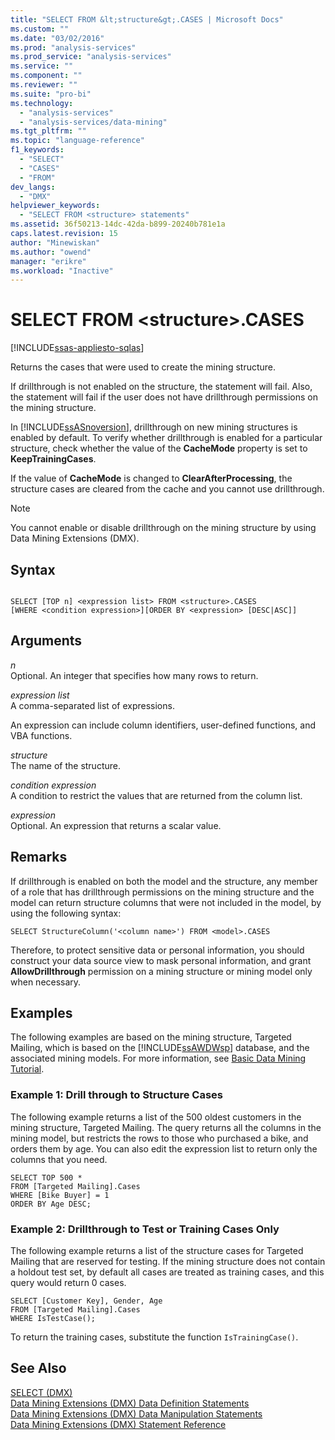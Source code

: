 ```yaml
---
title: "SELECT FROM &lt;structure&gt;.CASES | Microsoft Docs"
ms.custom: ""
ms.date: "03/02/2016"
ms.prod: "analysis-services"
ms.prod_service: "analysis-services"
ms.service: ""
ms.component: ""
ms.reviewer: ""
ms.suite: "pro-bi"
ms.technology: 
  - "analysis-services"
  - "analysis-services/data-mining"
ms.tgt_pltfrm: ""
ms.topic: "language-reference"
f1_keywords: 
  - "SELECT"
  - "CASES"
  - "FROM"
dev_langs: 
  - "DMX"
helpviewer_keywords: 
  - "SELECT FROM <structure> statements"
ms.assetid: 36f50213-14dc-42da-b899-20240b781e1a
caps.latest.revision: 15
author: "Minewiskan"
ms.author: "owend"
manager: "erikre"
ms.workload: "Inactive"
---
```

# SELECT FROM &lt;structure&gt;.CASES
[!INCLUDE[ssas-appliesto-sqlas](../includes/ssas-appliesto-sqlas.md)]

  Returns the cases that were used to create the mining structure.  
  
 If drillthrough is not enabled on the structure, the statement will fail. Also, the statement will fail if the user does not have drillthrough permissions on the mining structure.  
  
 In [!INCLUDE[ssASnoversion](../includes/ssasnoversion-md.md)], drillthrough on new mining structures is enabled by default. To verify whether drillthrough is enabled for a particular structure, check whether the value of the **CacheMode** property is set to **KeepTrainingCases**.  
  
 If the value of **CacheMode** is changed to **ClearAfterProcessing**, the structure cases are cleared from the cache and you cannot use drillthrough.  
  
> [!NOTE]  
>  You cannot enable or disable drillthrough on the mining structure by using Data Mining Extensions (DMX).  
  
## Syntax  
  
```  
  
SELECT [TOP n] <expression list> FROM <structure>.CASES  
[WHERE <condition expression>][ORDER BY <expression> [DESC|ASC]]  
```  
  
## Arguments  
 *n*  
 Optional. An integer that specifies how many rows to return.  
  
 *expression list*  
 A comma-separated list of expressions.  
  
 An expression can include column identifiers, user-defined functions, and VBA functions.  
  
 *structure*  
 The name of the structure.  
  
 *condition expression*  
 A condition to restrict the values that are returned from the column list.  
  
 *expression*  
 Optional. An expression that returns a scalar value.  
  
## Remarks  
 If drillthrough is enabled on both the model and the structure, any member of a role that has drillthrough permissions on the mining structure and the model can return structure columns that were not included in the model, by using the following syntax:  
  
```  
SELECT StructureColumn('<column name>') FROM <model>.CASES  
```  
  
 Therefore, to protect sensitive data or personal information, you should construct your data source view to mask personal information, and grant **AllowDrillthrough** permission on a mining structure or mining model only when necessary.  
  
## Examples  
 The following examples are based on the mining structure, Targeted Mailing, which is based on the [!INCLUDE[ssAWDWsp](../includes/ssawdwsp-md.md)] database, and the associated mining models. For more information, see [Basic Data Mining Tutorial](http://msdn.microsoft.com/library/6602edb6-d160-43fb-83c8-9df5dddfeb9c).  
  
### Example 1: Drill through to Structure Cases  
 The following example returns a list of the 500 oldest customers in the mining structure, Targeted Mailing. The query returns all the columns in the mining model, but restricts the rows to those who purchased a bike, and orders them by age. You can also edit the expression list to return only the columns that you need.  
  
```  
SELECT TOP 500 *  
FROM [Targeted Mailing].Cases  
WHERE [Bike Buyer] = 1  
ORDER BY Age DESC;  
```  
  
### Example 2: Drillthrough to Test or Training Cases Only  
 The following example returns a list of the structure cases for Targeted Mailing that are reserved for testing. If the mining structure does not contain a holdout test set, by default all cases are treated as training cases, and this query would return 0 cases.  
  
```  
SELECT [Customer Key], Gender, Age  
FROM [Targeted Mailing].Cases  
WHERE IsTestCase();  
```  
  
 To return the training cases, substitute the function `IsTrainingCase()`.  
  
## See Also  
 [SELECT &#40;DMX&#41;](../dmx/select-dmx.md)   
 [Data Mining Extensions &#40;DMX&#41; Data Definition Statements](../dmx/dmx-statements-data-definition.md)   
 [Data Mining Extensions &#40;DMX&#41; Data Manipulation Statements](../dmx/dmx-statements-data-manipulation.md)   
 [Data Mining Extensions &#40;DMX&#41; Statement Reference](../dmx/data-mining-extensions-dmx-statements.md)  
  
  
